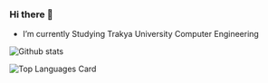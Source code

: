 ### Hi there 👋
- I’m currently  Studying Trakya University Computer Engineering


![Github stats](https://github-readme-stats.vercel.app/api?username=zekeriyaishak&theme=highcontrast&show_icons=true&count_private=true)

![Top Languages Card](https://github-readme-stats.vercel.app/api/top-langs/?username=zekeriyaishak)
<!--
**zekeriyaishak/zekeriyaishak** is a ✨ _special_ ✨ repository because its `README.md` (this file) appears on your GitHub profile.

Here are some ideas to get you started:


// README.md
![Github stats](https://github-readme-stats.vercel.app/api?username=zekeriyaishak&theme=highcontrast&show_icons=true&count_private=true)

-->
